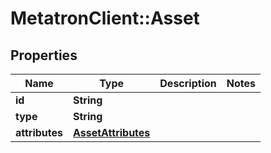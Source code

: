 # MetatronClient::Asset

## Properties
Name | Type | Description | Notes
------------ | ------------- | ------------- | -------------
**id** | **String** |  | 
**type** | **String** |  | 
**attributes** | [**AssetAttributes**](AssetAttributes.md) |  | 


